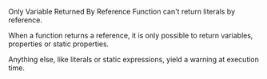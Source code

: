 Only Variable Returned By Reference
Function can't return literals by reference.

When a function returns a reference, it is only possible to return variables, properties or static properties. 

Anything else, like literals or static expressions, yield a warning at execution time.

<?php

// Can't return a literal number
function &foo() {
    return 3 + rand();
}

// bar must return values that are stored in a 
function &bar() {
    $a = 3 + rand();
    return $a;
}

?>
